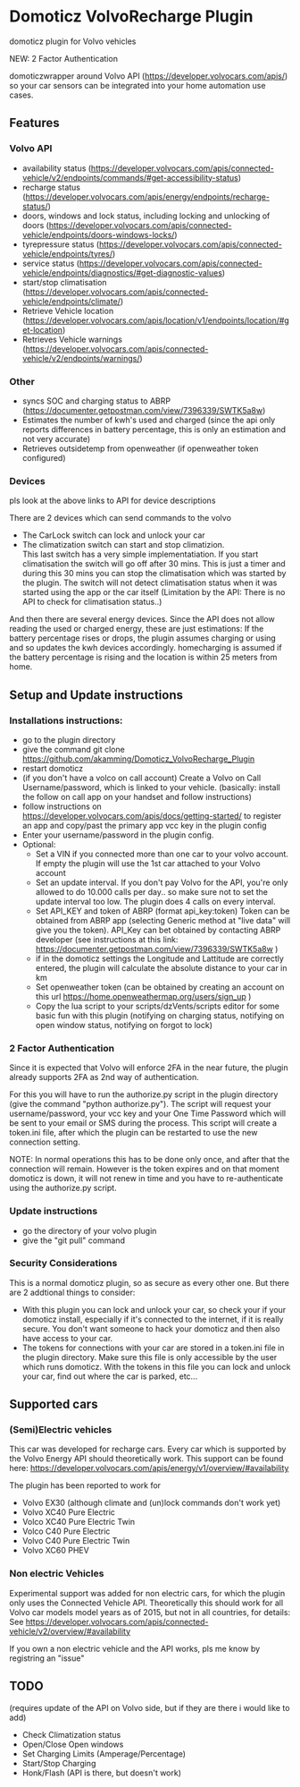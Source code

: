 # Domoticz VolvoRecharge Plugin
domoticz plugin for Volvo vehicles

NEW: 2 Factor Authentication

domoticzwrapper around Volvo API (https://developer.volvocars.com/apis/) so your car sensors can be integrated into your home automation use cases.

## Features

### Volvo API
- availability status (https://developer.volvocars.com/apis/connected-vehicle/v2/endpoints/commands/#get-accessibility-status)
- recharge status (https://developer.volvocars.com/apis/energy/endpoints/recharge-status/)
- doors, windows and lock status, including locking and unlocking of doors (https://developer.volvocars.com/apis/connected-vehicle/endpoints/doors-windows-locks/)
- tyrepressure status (https://developer.volvocars.com/apis/connected-vehicle/endpoints/tyres/)
- service status (https://developer.volvocars.com/apis/connected-vehicle/endpoints/diagnostics/#get-diagnostic-values)
- start/stop climatisation (https://developer.volvocars.com/apis/connected-vehicle/endpoints/climate/)
- Retrieve Vehicle location (https://developer.volvocars.com/apis/location/v1/endpoints/location/#get-location)
- Retrieves Vehicle warnings (https://developer.volvocars.com/apis/connected-vehicle/v2/endpoints/warnings/)

### Other
- syncs SOC and charging status to ABRP (https://documenter.getpostman.com/view/7396339/SWTK5a8w)
- Estimates the number of kwh's used and charged (since the api only reports differences in battery percentage, this is only an estimation and not very accurate)
- Retrieves outsidetemp from openweather (if openweather token configured)

### Devices
pls look at the above links to API for device descriptions

There are 2 devices which can send commands to the volvo
- The CarLock switch can lock and unlock your car
- The climatization switch can start and stop climatizion.  
This last switch has a very simple implementatiation. If you start climatisation the switch will go off after 30 mins. This is just a timer and during this 30 mins you can stop the climatisation which was started by the plugin. The switch will not detect climatisation status when it was started using the app or the car itself (Limitation by the API: There is no API to check for climatisation status..)

And then there are several energy devices. Since the API does not allow reading the used or charged energy, these are just estimations: If the battery percentage rises or drops, the plugin assumes charging or using and so updates the kwh devices accordingly. homecharging is assumed if the battery percentage is rising and the location is within 25 meters from home.

## Setup and Update instructions

### Installations instructions: 
- go to the plugin directory
- give the command git clone https://github.com/akamming/Domoticz_VolvoRecharge_Plugin  
- restart domoticz
- (if you don't have a volco on call account) Create a Volvo on Call Username/password, which is linked to your vehicle. (basically: install the follow on call app on your handset and follow instructions)
- follow instructions on https://developer.volvocars.com/apis/docs/getting-started/ to register an app and copy/past the primary app vcc key in the plugin config
- Enter your username/password in the plugin config.
- Optional: 
   - Set a VIN if you connected more than one car to your volvo account. If empty the plugin will use the 1st car attached to your Volvo account
   - Set an update interval. If you don't pay Volvo for the API, you're only allowed to do 10.000 calls per day.. so make sure not to set the update interval too low. The plugin does 4 calls on every interval.
   - Set API_KEY and token of ABRP (format api_key:token) Token can be obtained from ABRP app (selecting Generic method at "live data" will give you the token). API_Key can bet obtained by contacting ABRP developer (see instructions at this link:  https://documenter.getpostman.com/view/7396339/SWTK5a8w )
   - if in the domoticz settings the Longitude and Lattitude are correctly entered, the plugin will calculate the absolute distance to your car in km
   - Set openweather token (can be obtained by creating an account on this url https://home.openweathermap.org/users/sign_up )
   - Copy the lua script to your scripts/dzVents/scripts editor for some basic fun with this plugin (notifying on charging status, notifying on open window status, notifying on forgot to lock)

### 2 Factor Authentication
Since it is expected that Volvo will  enforce 2FA in the near future, the plugin already supports 2FA as 2nd way of authentication. 

For this you will have to run the authorize.py script in the plugin directory (give the command "python authorize.py"). The script will request  your username/password, your vcc key and your One Time Password which will be sent to your email or SMS during the process. This script will create a token.ini file, after which the plugin can be restarted to use the new connection setting.

NOTE: In normal operations this has to be done only once, and after that the connection will remain. However is the token expires and on that moment domoticz is down, it will not renew in time and you have to re-authenticate using the authorize.py script. 

### Update instructions
- go the directory of your volvo plugin
- give the "git pull" command

### Security Considerations
This is a normal domoticz plugin, so as secure as every other one. But there are 2 addtional things to consider:
- With this plugin you can lock and unlock your car, so check your if your domoticz install, especially if it's connected to the internet, if it is really secure. You don't want someone to hack your domoticz and then also have access to your car.
- The tokens for connections with your car are stored in a token.ini file in the plugin directory. Make sure this file is only accessible by the user which runs domoticz. With the tokens in this file you can lock and unlock your car, find out where the car is parked, etc...

## Supported cars

### (Semi)Electric vehicles

This car was developed for recharge cars. Every car which is supported by the Volvo Energy API should theoretically work. This support can be found here: https://developer.volvocars.com/apis/energy/v1/overview/#availability

The plugin has been reported to work for
- Volvo EX30 (although climate and (un)lock commands don't work yet)
- Volvo XC40 Pure Electric
- Volco XC40 Pure Electric Twin
- Volco C40 Pure Electric
- Volvo C40 Pure Electric Twin
- Volvo XC60 PHEV

### Non electric Vehicles

Experimental support was added for non electric cars, for which the plugin only uses  the Connected Vehicle API. Theoretically this should work for all Volvo car models model years as of 2015, but not in all countries, for details: See https://developer.volvocars.com/apis/connected-vehicle/v2/overview/#availability

If you own a non electric vehicle and the API works, pls me know by registring an "issue"

## TODO
(requires update of the API on Volvo side, but if they are there i would like to add)
- Check Climatization status 
- Open/Close Open windows
- Set Charging Limits (Amperage/Percentage)
- Start/Stop Charging
- Honk/Flash (API is there, but doesn't work)
